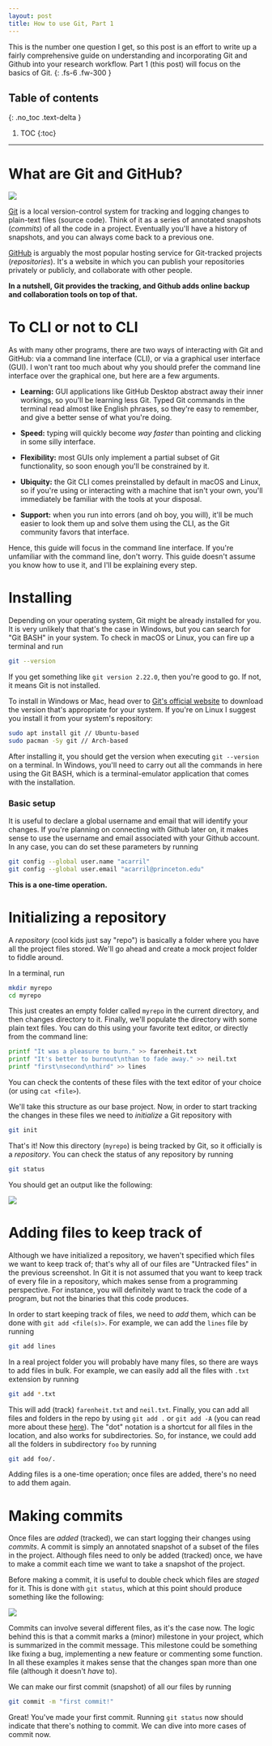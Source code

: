 ```yaml
---
layout: post
title: How to use Git, Part 1
---
```


This is the number one question I get, so this post is an effort to write up a fairly comprehensive guide on understanding and incorporating Git and Github into your research workflow.
Part 1 (this post) will focus on the basics of Git.
{: .fs-6 .fw-300 }

## Table of contents
{: .no_toc .text-delta }

1. TOC
{:toc}

---

# What are Git and GitHub?

<img src="https://imgs.xkcd.com/comics/git.png" class="wrapped-float">

[Git](https://git-scm.com/) is a local version-control system for tracking and logging changes to plain-text files (source code).
Think of it as a series of annotated snapshots (*commits*) of all the code in a project.
Eventually you'll have a history of snapshots, and you can always come back to a previous one.

[GitHub](https://github.com/) is arguably the most popular hosting service for Git-tracked projects (*repositories*).
It's a website in which you can publish your repositories privately or publicly, and collaborate with other people.

**In a nutshell, Git provides the tracking, and Github adds online backup and collaboration tools on top of that.**


# To CLI or not to CLI

As with many other programs, there are two ways of interacting with Git and GitHub: via a command line interface (CLI), or via a graphical user interface (GUI).
I won't rant too much about why you should prefer the command line interface over the graphical one, but here are a few arguments.

- **Learning:** GUI applications like GitHub Desktop abstract away their inner workings, so you'll be learning less Git.
Typed Git commands in the terminal read almost like English phrases, so they're easy to remember, and give a better sense of what you're doing.

- **Speed:** typing will quickly become _way faster_ than pointing and clicking in some silly interface.

- **Flexibility:** most GUIs only implement a partial subset of Git functionality, so soon enough you'll be constrained by it.

- **Ubiquity:** the Git CLI comes preinstalled by default in macOS and Linux, so if you're using or interacting with a machine that isn't your own, you'll immediately be familiar with the tools at your disposal.

- **Support:** when you run into errors (and oh boy, you will), it'll be much easier to look them up and solve them using the CLI, as the Git community favors that interface.

Hence, this guide will focus in the command line interface.
If you're unfamiliar with the command line, don't worry.
This guide doesn't assume you know how to use it, and I'll be explaining every step.

# Installing

Depending on your operating system, Git might be already installed for you.
It is very unlikely that that's the case in Windows, but you can search for "Git BASH" in your system.
To check in macOS or Linux, you can fire up a terminal and run
```bash
git --version
```
If you get something like `git version 2.22.0`, then you're good to go.
If not, it means Git is not installed.

To install in Windows or Mac, head over to [Git's official website](https://git-scm.com/download/) to download the version that's appropriate for your system.
If you're on Linux I suggest you install it from your system's repository:
```bash
sudo apt install git // Ubuntu-based
sudo pacman -Sy git // Arch-based
```

After installing it, you should get the version when executing `git --version` on a terminal.
In Windows, you'll need to carry out all the commands in here using the Git BASH, which is a terminal-emulator application that comes with the installation.


### Basic setup

It is useful to declare a global username and email that will identify your changes.
If you're planning on connecting with Github later on, it makes sense to use the username and email associated with your Github account.
In any case, you can do set these parameters by running
```bash
git config --global user.name "acarril"
git config --global user.email "acarril@princeton.edu"
```
**This is a one-time operation.**

# Initializing a repository

A *repository* (cool kids just say "repo") is basically a folder where you have all the project files stored.
We'll go ahead and create a mock project folder to fiddle around.
<!-- We're going to be doing everything on the terminal.
In Windows, we'll use the Git BASH terminal emulator.
In Mac, you can just search for "Terminal" to fire up the default one.
Upon launching a terminal, it is useful to check where in the system are we.
This location usually is the user's "home" directory, which is  -->
In a terminal, run
```bash
mkdir myrepo
cd myrepo
```
This just creates an empty folder called `myrepo` in the current directory, and then changes directory to it.
Finally, we'll populate the directory with some plain text files.
You can do this using your favorite text editor, or directly from the command line:
```bash
printf "It was a pleasure to burn." >> farenheit.txt
printf "It's better to burnout\nthan to fade away." >> neil.txt
printf "first\nsecond\nthird" >> lines
```
You can check the contents of these files with the text editor of your choice (or using `cat <file>`).

We'll take this structure as our base project.
Now, in order to start tracking the changes in these files we need to *initialize* a Git repository with
```bash
git init
```

That's it! Now this directory (`myrepo`) is being tracked by Git, so it officially is a *repository*.
You can check the status of any repository by running
```bash
git status
```
You should get an output like the following:

![](/assets/screenshots/git-status.png)

# Adding files to keep track of

Although we have initialized a repository, we haven't specified which files we want to keep track of; that's why all of our files are "Untracked files" in the previous screenshot.
In Git it is not assumed that you want to keep track of every file in a repository, which makes sense from a programming perspective.
For instance, you will definitely want to track the code of a program, but not the binaries that this code produces.

In order to start keeping track of files, we need to *add* them, which can be done with `git add <file(s)>`.
For example, we can add the `lines` file by running
```bash
git add lines
```

In a real project folder you will probably have many files, so there are ways to add files in bulk.
For example, we can easily add all the files with `.txt` extension by running
```bash
git add *.txt
```
This will add (track) `farenheit.txt` and `neil.txt`.
Finally, you can add all files and folders in the repo by using `git add .` or `git add -A` (you can read more about these [here](https://stackoverflow.com/questions/572549/difference-between-git-add-a-and-git-add)).
The "dot" notation is a shortcut for all files in the location, and also works for subdirectories.
So, for instance, we could add all the folders in subdirectory `foo` by running
```bash
git add foo/.
```

Adding files is a one-time operation; once files are added, there's no need to add them again.

# Making commits

Once files are *added* (tracked), we can start logging their changes using *commits*.
A commit is simply an annotated snapshot of a subset of the files in the project.
Although files need to only be added (tracked) once, we have to make a commit each time we want to take a snapshot of the project.

Before making a commit, it is useful to double check which files are *staged* for it.
This is done with `git status`, which at this point should produce something like the following:

![](/assets/screenshots/git-status-first-commit.png)

Commits can involve several different files, as it's the case now.
The logic behind this is that a commit marks a (minor) milestone in your project, which is summarized in the commit message.
This milestone could be something like fixing a bug, implementing a new feature or commenting some function.
In all these examples it makes sense that the changes span more than one file (although it doesn't *have* to).

We can make our first commit (snapshot) of all our files by running
```bash
git commit -m "first commit!"
```

Great! You've made your first commit.
Running `git status` now should indicate that there's nothing to commit.
We can dive into more cases of commit now.

<!-- ## Adding and committing all files with changes




# Untracking and ignoring files -->
